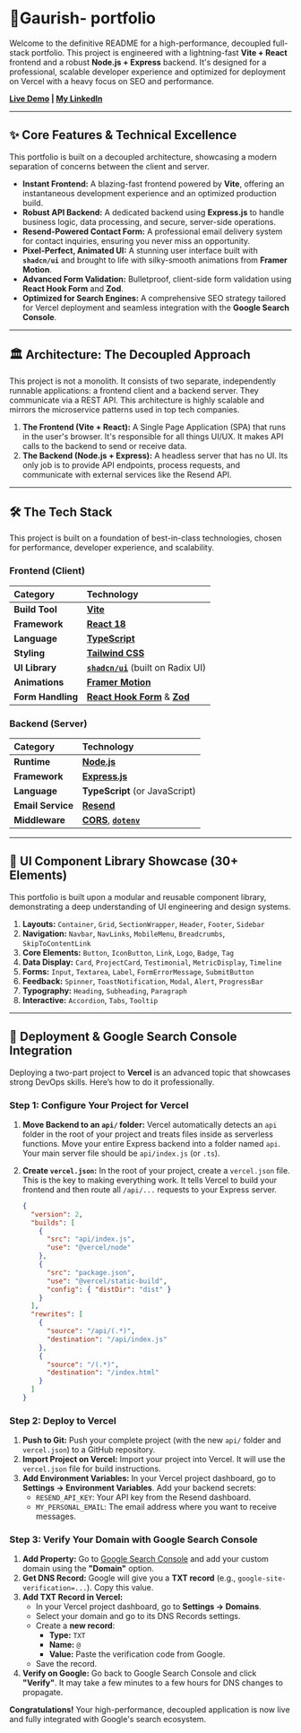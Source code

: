 # 🚀Gaurish- portfolio

Welcome to the definitive README for a high-performance, decoupled full-stack portfolio. This project is engineered with a lightning-fast **Vite + React** frontend and a robust **Node.js + Express** backend. It's designed for a professional, scalable developer experience and optimized for deployment on Vercel with a heavy focus on SEO and performance.

**[Live Demo](https://gaurish-todi.vercel.app/) | [My LinkedIn](https://www.linkedin.com/in/gaurish-todi-89745229b/)**

---

## ✨ Core Features & Technical Excellence

This portfolio is built on a decoupled architecture, showcasing a modern separation of concerns between the client and server.

* **Instant Frontend:** A blazing-fast frontend powered by **Vite**, offering an instantaneous development experience and an optimized production build.
* **Robust API Backend:** A dedicated backend using **Express.js** to handle business logic, data processing, and secure, server-side operations.
* **Resend-Powered Contact Form:** A professional email delivery system for contact inquiries, ensuring you never miss an opportunity.
* **Pixel-Perfect, Animated UI:** A stunning user interface built with **`shadcn/ui`** and brought to life with silky-smooth animations from **Framer Motion**.
* **Advanced Form Validation:** Bulletproof, client-side form validation using **React Hook Form** and **Zod**.
* **Optimized for Search Engines:** A comprehensive SEO strategy tailored for Vercel deployment and seamless integration with the **Google Search Console**.

---

## 🏛️ Architecture: The Decoupled Approach

This project is not a monolith. It consists of two separate, independently runnable applications: a frontend client and a backend server. They communicate via a REST API. This architecture is highly scalable and mirrors the microservice patterns used in top tech companies.



1.  **The Frontend (Vite + React):** A Single Page Application (SPA) that runs in the user's browser. It's responsible for all things UI/UX. It makes API calls to the backend to send or receive data.
2.  **The Backend (Node.js + Express):** A headless server that has no UI. Its only job is to provide API endpoints, process requests, and communicate with external services like the Resend API.

---

## 🛠️ The Tech Stack

This project is built on a foundation of best-in-class technologies, chosen for performance, developer experience, and scalability.

### Frontend (Client)

| Category        | Technology                                                                                                  |
| :-------------- | :---------------------------------------------------------------------------------------------------------- |
| **Build Tool** | [**Vite**](https://vitejs.dev/)                                                                             |
| **Framework** | [**React 18**](https://react.dev/)                                                                          |
| **Language** | [**TypeScript**](https://www.typescriptlang.org/)                                                           |
| **Styling** | [**Tailwind CSS**](https://tailwindcss.com/)                                                                |
| **UI Library** | [**`shadcn/ui`**](https://ui.shadcn.com/) (built on Radix UI)                                                 |
| **Animations** | [**Framer Motion**](https://www.framer.com/motion/)                                                         |
| **Form Handling** | [**React Hook Form**](https://react-hook-form.com/) & [**Zod**](https://zod.dev/)                            |

### Backend (Server)

| Category        | Technology                                                                                                  |
| :-------------- | :---------------------------------------------------------------------------------------------------------- |
| **Runtime** | [**Node.js**](https://nodejs.org/)                                                                          |
| **Framework** | [**Express.js**](https://expressjs.com/)                                                                    |
| **Language** | **TypeScript** (or JavaScript)                                                                              |
| **Email Service** | [**Resend**](https://resend.com/)                                                                           |
| **Middleware** | [**CORS**](https://expressjs.com/en/resources/middleware/cors.html), [**`dotenv`**](https://www.npmjs.com/package/dotenv) |

---

## 🎨 UI Component Library Showcase (30+ Elements)

This portfolio is built upon a modular and reusable component library, demonstrating a deep understanding of UI engineering and design systems.

1.  **Layouts:** `Container`, `Grid`, `SectionWrapper`, `Header`, `Footer`, `Sidebar`
2.  **Navigation:** `Navbar`, `NavLinks`, `MobileMenu`, `Breadcrumbs`, `SkipToContentLink`
3.  **Core Elements:** `Button`, `IconButton`, `Link`, `Logo`, `Badge`, `Tag`
4.  **Data Display:** `Card`, `ProjectCard`, `Testimonial`, `MetricDisplay`, `Timeline`
5.  **Forms:** `Input`, `Textarea`, `Label`, `FormErrorMessage`, `SubmitButton`
6.  **Feedback:** `Spinner`, `ToastNotification`, `Modal`, `Alert`, `ProgressBar`
7.  **Typography:** `Heading`, `Subheading`, `Paragraph`
8.  **Interactive:** `Accordion`, `Tabs`, `Tooltip`

---

## 🚀 Deployment & Google Search Console Integration

Deploying a two-part project to **Vercel** is an advanced topic that showcases strong DevOps skills. Here’s how to do it professionally.

### Step 1: Configure Your Project for Vercel

1.  **Move Backend to an `api/` folder:** Vercel automatically detects an `api` folder in the root of your project and treats files inside as serverless functions. Move your entire Express backend into a folder named `api`. Your main server file should be `api/index.js` (or `.ts`).

2.  **Create `vercel.json`:** In the root of your project, create a `vercel.json` file. This is the key to making everything work. It tells Vercel to build your frontend and then route all `/api/...` requests to your Express server.

    ```json
    {
      "version": 2,
      "builds": [
        {
          "src": "api/index.js",
          "use": "@vercel/node"
        },
        {
          "src": "package.json",
          "use": "@vercel/static-build",
          "config": { "distDir": "dist" }
        }
      ],
      "rewrites": [
        {
          "source": "/api/(.*)",
          "destination": "/api/index.js"
        },
        {
          "source": "/(.*)",
          "destination": "/index.html"
        }
      ]
    }
    ```

### Step 2: Deploy to Vercel

1.  **Push to Git:** Push your complete project (with the new `api/` folder and `vercel.json`) to a GitHub repository.
2.  **Import Project on Vercel:** Import your project into Vercel. It will use the `vercel.json` file for build instructions.
3.  **Add Environment Variables:** In your Vercel project dashboard, go to **Settings -> Environment Variables**. Add your backend secrets:
    * `RESEND_API_KEY`: Your API key from the Resend dashboard.
    * `MY_PERSONAL_EMAIL`: The email address where you want to receive messages.

### Step 3: Verify Your Domain with Google Search Console

1.  **Add Property:** Go to [Google Search Console](https://search.google.com/search-console/about) and add your custom domain using the **"Domain"** option.
2.  **Get DNS Record:** Google will give you a **TXT record** (e.g., `google-site-verification=...`). Copy this value.
3.  **Add TXT Record in Vercel:**
    * In your Vercel project dashboard, go to **Settings -> Domains**.
    * Select your domain and go to its DNS Records settings.
    * Create a **new record**:
        * **Type:** `TXT`
        * **Name:** `@`
        * **Value:** Paste the verification code from Google.
    * Save the record.
4.  **Verify on Google:** Go back to Google Search Console and click **"Verify"**. It may take a few minutes to a few hours for DNS changes to propagate.

**Congratulations!** Your high-performance, decoupled application is now live and fully integrated with Google's search ecosystem.
